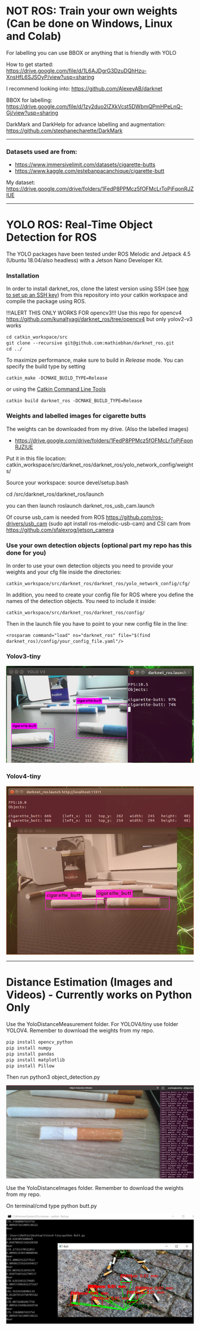 # NOT ROS: Train your own weights (Can be done on Windows, Linux and Colab)
For labelling you can use BBOX or anything that is friendly with YOLO

How to get started: https://drive.google.com/file/d/1L6AJDgrG3DzuDQhHzu-XnsHfL6SJSOyP/view?usp=sharing

I recommend looking into: https://github.com/AlexeyAB/darknet

BBOX for labelling: https://drive.google.com/file/d/1zy2duo2lZXkVcst5DWbmQPmHPeLnQ-Gj/view?usp=sharing

DarkMark and DarkHelp for advance labelling and augmentation: https://github.com/stephanecharette/DarkMark

-------------------------------------------------------------------------------------------------------------------------------------------------------------
### Datasets used are from: 

- https://www.immersivelimit.com/datasets/cigarette-butts
- https://www.kaggle.com/estebanpacanchique/cigarette-butt

My dataset: https://drive.google.com/drive/folders/1FedP8PPMcz5fOFMcLrToPjFqonRJZlUE

--------------------------------------------------------------------------------------------------------------------------------------------

# YOLO ROS: Real-Time Object Detection for ROS

The YOLO packages have been tested under ROS Melodic and Jetpack 4.5 (Ubuntu 18.04/also headless) with a Jetson Nano Developer Kit.


### Installation

In order to install darknet_ros, clone the latest version using SSH (see [how to set up an SSH key](https://confluence.atlassian.com/bitbucket/set-up-an-ssh-key-728138079.html)) from this repository into your catkin workspace and compile the package using ROS.


!!!ALERT THIS ONLY WORKS FOR opencv3!!!
Use this repo for opencv4 https://github.com/kunaltyagi/darknet_ros/tree/opencv4 but only yolov2-v3 works

    cd catkin_workspace/src
    git clone --recursive git@github.com:mathiebhan/darknet_ros.git
    cd ../

To maximize performance, make sure to build in *Release* mode. You can specify the build type by setting

    catkin_make -DCMAKE_BUILD_TYPE=Release

or using the [Catkin Command Line Tools](http://catkin-tools.readthedocs.io/en/latest/index.html#)

    catkin build darknet_ros -DCMAKE_BUILD_TYPE=Release

### Weights and labelled images for cigarette butts
The weights can be downloaded from my drive. (Also the labelled images)

- https://drive.google.com/drive/folders/1FedP8PPMcz5fOFMcLrToPjFqonRJZlUE 
     
 Put it in this file location:    catkin_workspace/src/darknet_ros/darknet_ros/yolo_network_config/weights/ 
 
 Source your workspace: source devel/setup.bash
 
 cd /src/darknet_ros/darknet_ros/launch 
 
 you can then launch roslaunch darknet_ros_usb_cam.launch 
 
Of course usb_cam is needed from ROS https://github.com/ros-drivers/usb_cam (sudo apt install ros-melodic-usb-cam) and CSI cam from https://github.com/sfalexrog/jetson_camera 

### Use your own detection objects (optional part my repo has this done for you)

In order to use your own detection objects you need to provide your weights and your cfg file inside the directories:
  
    catkin_workspace/src/darknet_ros/darknet_ros/yolo_network_config/cfg/

In addition, you need to create your config file for ROS where you define the names of the detection objects. You need to include it inside:

    catkin_workspace/src/darknet_ros/darknet_ros/config/

Then in the launch file you have to point to your new config file in the line:

    <rosparam command="load" ns="darknet_ros" file="$(find darknet_ros)/config/your_config_file.yaml"/>


### Yolov3-tiny

![alt text](https://github.com/Mathiebhan/darknet_ros/blob/master/2.png)


### Yolov4-tiny

![alt text](https://github.com/Mathiebhan/darknet_ros/blob/master/1.png)


-------------------------------------------------------------------------------------------------------------------------------------------------------------

# Distance Estimation (Images and Videos) - Currently works on Python Only

Use the YoloDistanceMeasurement folder. For YOLOV4/tiny use folder YOLOV4. Remember to download the weights from my repo.
  
    pip install opencv_python
    pip install numpy
    pip install pandas
    pip install matplotlib
    pip install Pillow

Then run python3 object_detection.py

![alt text](https://github.com/Mathiebhan/darknet_ros/blob/master/3.png)



Use the YoloDistanceImages folder. Remember to download the weights from my repo.
  
On terminal/cmd type python butt.py

![alt text](https://github.com/Mathiebhan/darknet_ros/blob/master/4.png)



